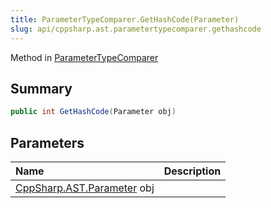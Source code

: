 ```yaml
---
title: ParameterTypeComparer.GetHashCode(Parameter)
slug: api/cppsharp.ast.parametertypecomparer.gethashcode
---
```

Method in [ParameterTypeComparer](/api/cppsharp/ast/parametertypecomparer)

## Summary



```csharp
public int GetHashCode(Parameter obj)
```

## Parameters

|Name|Description|
|:---|:---|
|[CppSharp.AST.Parameter](/api/cppsharp/ast/parameter) obj||

